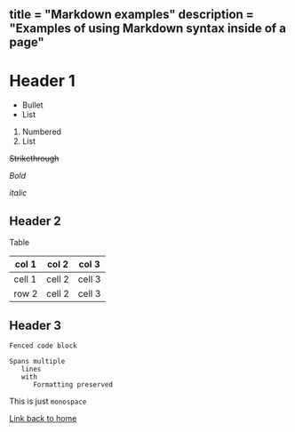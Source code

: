 title = "Markdown examples"
description = "Examples of using Markdown syntax inside of a page"
---

# Header 1

- Bullet
- List

1. Numbered
1. List

~~Strikethrough~~

*Bold*

_italic_

## Header 2

Table

|col 1| col 2 | col 3 |
| --- | --- | --- |
| cell 1 | cell 2 |cell 3|
| row 2 | cell 2 |cell 3| 

## Header 3

```
Fenced code block

Spans multiple
   lines
   with
      Formatting preserved
```

This is just `monospace`

[Link back to home](/index)